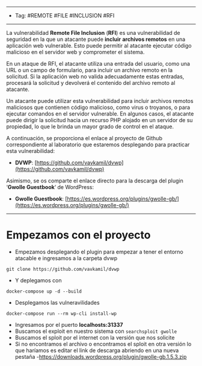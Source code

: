 
---
- Tag: #REMOTE #FILE #INCLUSION #RFI
----
La vulnerabilidad **Remote File Inclusion** (**RFI**) es una vulnerabilidad de seguridad en la que un atacante puede **incluir** **archivos remotos** en una aplicación web vulnerable. Esto puede permitir al atacante ejecutar código malicioso en el servidor web y comprometer el sistema.

En un ataque de RFI, el atacante utiliza una entrada del usuario, como una URL o un campo de formulario, para incluir un archivo remoto en la solicitud. Si la aplicación web no valida adecuadamente estas entradas, procesará la solicitud y devolverá el contenido del archivo remoto al atacante.

Un atacante puede utilizar esta vulnerabilidad para incluir archivos remotos maliciosos que contienen código malicioso, como virus o troyanos, o para ejecutar comandos en el servidor vulnerable. En algunos casos, el atacante puede dirigir la solicitud hacia un recurso PHP alojado en un servidor de su propiedad, lo que le brinda un mayor grado de control en el ataque.

A continuación, se proporciona el enlace al proyecto de Github correspondiente al laboratorio que estaremos desplegando para practicar esta vulnerabilidad:

- **DVWP**: [https://github.com/vavkamil/dvwp](https://github.com/vavkamil/dvwp)

Asimismo, se os comparte el enlace directo para la descarga del plugin ‘**Gwolle Guestbook**‘ de WordPress:

- **Gwolle Guestbook**: [https://es.wordpress.org/plugins/gwolle-gb/](https://es.wordpress.org/plugins/gwolle-gb/)
---
# Empezamos con el proyecto

- Empezamos desplegando el plugin para empezar a tener el entorno atacable e ingresamos a la carpeta dvwp 
```
git clone https://github.com/vavkamil/dvwp
```

- Y deplegamos con 
```
docker-compose up -d --build
```

- Desplegamos las vulneravilidades
```
docker-compose run --rm wp-cli install-wp
```
- Ingresamos por el puerto **localhosts:31337**
- Buscamos el exploit en nuestro sistema con `searchsploit gwolle`
- Buscamos el sploit por el internet con la versión que nos solicite
- Si no encontramos el archivo o encontramos el sploit en otra versión lo que haríamos es editar el link de descarga abriendo en una nueva pestaña
-https://downloads.wordpress.org/plugin/gwolle-gb.1.5.3.zip
 